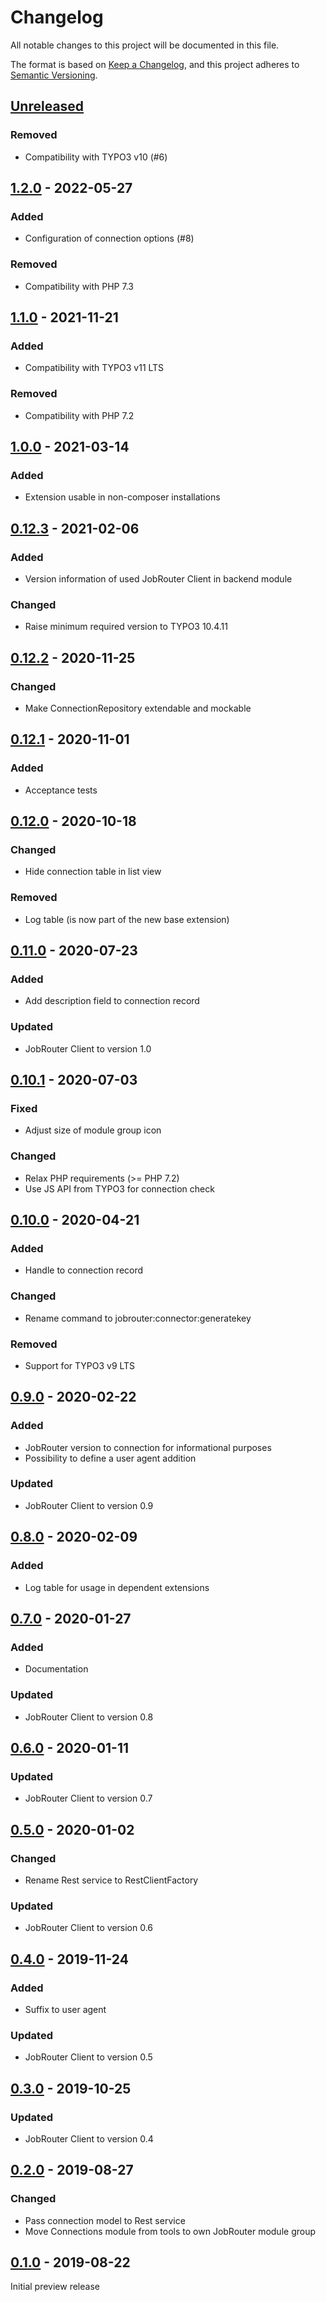 # Changelog
All notable changes to this project will be documented in this file.

The format is based on [Keep a Changelog](https://keepachangelog.com/en/1.0.0/),
and this project adheres to [Semantic Versioning](https://semver.org/spec/v2.0.0.html).

## [Unreleased]

### Removed
- Compatibility with TYPO3 v10 (#6)

## [1.2.0] - 2022-05-27

### Added
- Configuration of connection options (#8)

### Removed
- Compatibility with PHP 7.3

## [1.1.0] - 2021-11-21

### Added
- Compatibility with TYPO3 v11 LTS

### Removed
- Compatibility with PHP 7.2

## [1.0.0] - 2021-03-14

### Added
- Extension usable in non-composer installations

## [0.12.3] - 2021-02-06

### Added
- Version information of used JobRouter Client in backend module

### Changed
- Raise minimum required version to TYPO3 10.4.11

## [0.12.2] - 2020-11-25

### Changed
- Make ConnectionRepository extendable and mockable

## [0.12.1] - 2020-11-01

### Added
- Acceptance tests

## [0.12.0] - 2020-10-18

### Changed
- Hide connection table in list view

### Removed
- Log table (is now part of the new base extension)

## [0.11.0] - 2020-07-23

### Added
- Add description field to connection record

### Updated
- JobRouter Client to version 1.0

## [0.10.1] - 2020-07-03

### Fixed
- Adjust size of module group icon

### Changed
- Relax PHP requirements (>= PHP 7.2)
- Use JS API from TYPO3 for connection check

## [0.10.0] - 2020-04-21

### Added
- Handle to connection record

### Changed
- Rename command to jobrouter:connector:generatekey

### Removed
- Support for TYPO3 v9 LTS

## [0.9.0] - 2020-02-22

### Added
- JobRouter version to connection for informational purposes
- Possibility to define a user agent addition

### Updated
- JobRouter Client to version 0.9

## [0.8.0] - 2020-02-09

### Added
- Log table for usage in dependent extensions

## [0.7.0] - 2020-01-27

### Added
- Documentation

### Updated
- JobRouter Client to version 0.8

## [0.6.0] - 2020-01-11

### Updated
- JobRouter Client to version 0.7

## [0.5.0] - 2020-01-02

### Changed
- Rename Rest service to RestClientFactory

### Updated
- JobRouter Client to version 0.6

## [0.4.0] - 2019-11-24

### Added
- Suffix to user agent

### Updated
- JobRouter Client to version 0.5

## [0.3.0] - 2019-10-25

### Updated
- JobRouter Client to version 0.4

## [0.2.0] - 2019-08-27

### Changed
- Pass connection model to Rest service
- Move Connections module from tools to own JobRouter module group

## [0.1.0] - 2019-08-22

Initial preview release


[Unreleased]: https://github.com/brotkrueml/typo3-jobrouter-connector/compare/v1.2.0...HEAD
[1.2.0]: https://github.com/brotkrueml/typo3-jobrouter-connector/compare/v1.1.0...v1.2.0
[1.1.0]: https://github.com/brotkrueml/typo3-jobrouter-connector/compare/v1.0.0...v1.1.0
[1.0.0]: https://github.com/brotkrueml/typo3-jobrouter-connector/compare/v0.12.3...v1.0.0
[0.12.3]: https://github.com/brotkrueml/typo3-jobrouter-connector/compare/v0.12.2...v0.12.3
[0.12.2]: https://github.com/brotkrueml/typo3-jobrouter-connector/compare/v0.12.1...v0.12.2
[0.12.1]: https://github.com/brotkrueml/typo3-jobrouter-connector/compare/v0.12.0...v0.12.1
[0.12.0]: https://github.com/brotkrueml/typo3-jobrouter-connector/compare/v0.11.0...v0.12.0
[0.11.0]: https://github.com/brotkrueml/typo3-jobrouter-connector/compare/v0.10.1...v0.11.0
[0.10.1]: https://github.com/brotkrueml/typo3-jobrouter-connector/compare/v0.10.0...v0.10.1
[0.10.0]: https://github.com/brotkrueml/typo3-jobrouter-connector/compare/v0.9.0...v0.10.0
[0.9.0]: https://github.com/brotkrueml/typo3-jobrouter-connector/compare/v0.8.0...v0.9.0
[0.8.0]: https://github.com/brotkrueml/typo3-jobrouter-connector/compare/v0.7.0...v0.8.0
[0.7.0]: https://github.com/brotkrueml/typo3-jobrouter-connector/compare/v0.6.0...v0.7.0
[0.6.0]: https://github.com/brotkrueml/typo3-jobrouter-connector/compare/v0.5.0...v0.6.0
[0.5.0]: https://github.com/brotkrueml/typo3-jobrouter-connector/compare/v0.4.0...v0.5.0
[0.4.0]: https://github.com/brotkrueml/typo3-jobrouter-connector/compare/v0.3.0...v0.4.0
[0.3.0]: https://github.com/brotkrueml/typo3-jobrouter-connector/compare/v0.2.0...v0.3.0
[0.2.0]: https://github.com/brotkrueml/typo3-jobrouter-connector/compare/v0.1.0...v0.2.0
[0.1.0]: https://github.com/brotkrueml/typo3-jobrouter-connector/releases/tag/v0.1.0
